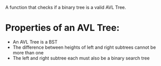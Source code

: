 A function that checks if a binary tree is a valid AVL Tree.

# Properties of an AVL Tree:
 - An AVL Tree is a BST
 - The difference between heights of left and right subtrees cannot be more than one
 - The left and right subtree each must also be a binary search tree
